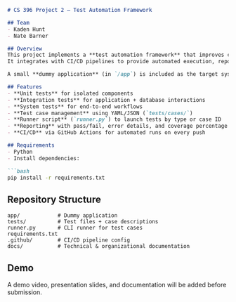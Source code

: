 ````markdown
# CS 396 Project 2 – Test Automation Framework

## Team
- Kaden Hunt  
- Nate Barner

## Overview
This project implements a **test automation framework** that improves code quality through unit, integration, and system testing.  
It integrates with CI/CD pipelines to provide automated execution, reporting, and code coverage analysis.

A small **dummy application** (in `/app`) is included as the target system for demonstration purposes.

## Features
- **Unit tests** for isolated components  
- **Integration tests** for application + database interactions  
- **System tests** for end-to-end workflows  
- **Test case management** using YAML/JSON (`tests/cases/`)  
- **Runner script** (`runner.py`) to launch tests by type or case ID  
- **Reporting** with pass/fail, error details, and coverage percentage  
- **CI/CD** via GitHub Actions for automated runs on every push  

## Requirements
- Python 
- Install dependencies:

```bash
pip install -r requirements.txt
````

## Repository Structure

```
app/            # Dummy application
tests/          # Test files + case descriptions
runner.py       # CLI runner for test cases
requirements.txt
.github/        # CI/CD pipeline config
docs/           # Technical & organizational documentation
```

## Demo

A demo video, presentation slides, and documentation will be added before submission.
